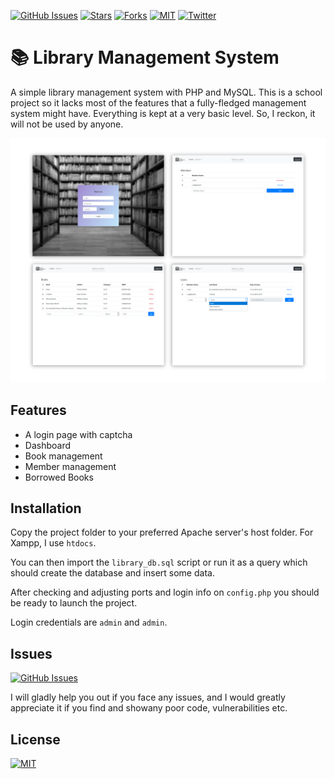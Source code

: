 [![GitHub Issues](https://img.shields.io/github/issues/Ozencb/library-management-system)](https://www.github.com/ozencb/Library-Management-System/issues)
[![Stars](https://img.shields.io/github/stars/Ozencb/library-management-system)]()
[![Forks](https://img.shields.io/github/forks/Ozencb/library-management-system)]()
[![MIT](https://img.shields.io/github/license/Ozencb/library-management-system)](../master/LICENSE)
[![Twitter](https://img.shields.io/twitter/url?style=social)](https://twitter.com/OzencBilgili)


# 📚 Library Management System

A simple library management system with PHP and MySQL.
This is a school project so it lacks most of the features that a fully-fledged management system might have. Everything is kept at a very basic level. So, I reckon, it will not be used by anyone.

![Screenshot](assets/images/Screenshot.png)

## Features
* A login page with captcha
* Dashboard
* Book management
* Member management
* Borrowed Books

## Installation

Copy the project folder to your preferred Apache server's host folder.
For Xampp, I use ```htdocs```.

You can then import the ```library_db.sql``` script or run it as a query which should create the database and insert some data. 

After checking and adjusting ports and login info on ```config.php``` you should be ready to launch the project.

Login credentials are ```admin``` and ```admin```.

## Issues
[![GitHub Issues](https://img.shields.io/github/issues/ozencb/Library-Management-System.svg?style=flat&label=Issues&maxAge=2592000)](https://www.github.com/ozencb/Library-Management-System/issues)

I will gladly help you out if you face any issues, and I would greatly appreciate it if you find and showany poor code, vulnerabilities etc.

## License
[![MIT](https://img.shields.io/cocoapods/l/AFNetworking.svg?style=style&label=License&maxAge=2592000)](../master/LICENSE)
